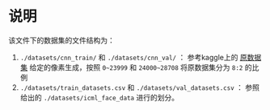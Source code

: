 # 说明

该文件下的数据集的文件结构为：

1. `./datasets/cnn_train/` 和 `./datasets/cnn_val/` ： 参考kaggle上的
[原数据集](https://www.kaggle.com/competitions/challenges-in-representation-learning-facial-expression-recognition-challenge/data?select=icml_face_data.csv)
给定的像素生成，按照 `0~23999` 和 `24000~28708` 将原数据集分为 `8:2` 的比例
2. `./datasets/train_datasets.csv` 和 `./datasets/val_datasets.csv` ： 参照给出的 `./datasets/icml_face_data` 进行的划分。